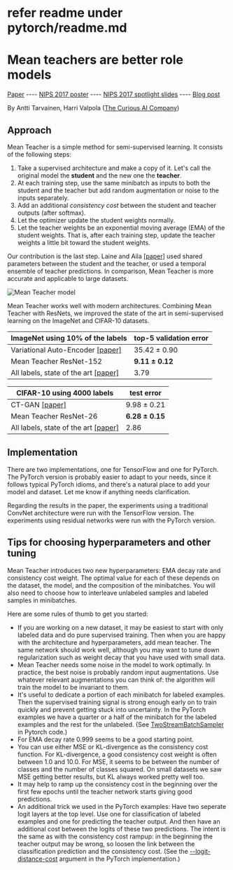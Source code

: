 # refer readme under pytorch/readme.md
 
# Mean teachers are better role models

[Paper](https://arxiv.org/abs/1703.01780) ---- [NIPS 2017 poster](nips_2017_poster.pdf) ---- [NIPS 2017 spotlight slides](nips_2017_slides.pdf) ---- [Blog post](https://thecuriousaicompany.com/mean-teacher/)

By Antti Tarvainen, Harri Valpola ([The Curious AI Company](https://thecuriousaicompany.com/))

## Approach

Mean Teacher is a simple method for semi-supervised learning. It consists of the following steps:

1. Take a supervised architecture and make a copy of it. Let's call the original model the **student** and the new one the **teacher**.
2. At each training step, use the same minibatch as inputs to both the student and the teacher but add random augmentation or noise to the inputs separately.
3. Add an additional *consistency cost* between the student and teacher outputs (after softmax).
4. Let the optimizer update the student weights normally.
5. Let the teacher weights be an exponential moving average (EMA) of the student weights. That is, after each training step, update the teacher weights a little bit toward the student weights.

Our contribution is the last step. Laine and Aila [\[paper\]](https://arxiv.org/abs/1610.02242) used shared parameters between the student and the teacher, or used a temporal ensemble of teacher predictions. In comparison, Mean Teacher is more accurate and applicable to large datasets.

![Mean Teacher model](mean_teacher.png)

Mean Teacher works well with modern architectures. Combining Mean Teacher with ResNets, we improved the state of the art in semi-supervised learning on the ImageNet and CIFAR-10 datasets.

ImageNet using 10% of the labels | top-5 validation error
---------------------------------|------------------------
Variational Auto-Encoder [\[paper\]](https://arxiv.org/abs/1609.08976) | 35.42 ± 0.90
Mean Teacher ResNet-152          |  **9.11 ± 0.12**
All labels, state of the art [\[paper\]](https://arxiv.org/pdf/1709.01507.pdf) |  3.79

CIFAR-10 using 4000 labels   | test error
-----------------------------|-----------
CT-GAN [\[paper\]](https://openreview.net/forum?id=SJx9GQb0-) | 9.98 ± 0.21
Mean Teacher ResNet-26	     | **6.28 ± 0.15**
All labels, state of the art [\[paper\]](https://arxiv.org/abs/1705.07485) | 2.86


## Implementation

There are two implementations, one for TensorFlow and one for PyTorch.
The PyTorch version is probably easier to adapt to your needs,
since it follows typical PyTorch idioms, and there's a natural place to
add your model and dataset. Let me know if anything needs clarification.

Regarding the results in the paper, the experiments using a traditional
ConvNet architecture were run with the TensorFlow version.
The experiments using residual networks were run with the PyTorch version.


## Tips for choosing hyperparameters and other tuning

Mean Teacher introduces two new hyperparameters: EMA decay rate and consistency cost weight. The optimal value for each of these depends on the dataset, the model, and the composition of the minibatches. You will also need to choose how to interleave unlabeled samples and labeled samples in minibatches.

Here are some rules of thumb to get you started:

* If you are working on a new dataset, it may be easiest to start with only labeled data and do pure supervised training. Then when you are happy with the architecture and hyperparameters, add mean teacher. The same network should work well, although you may want to tune down regularization such as weight decay that you have used with small data.
* Mean Teacher needs some noise in the model to work optimally. In practice, the best noise is probably random input augmentations. Use whatever relevant augmentations you can think of: the algorithm will train the model to be invariant to them.
* It's useful to dedicate a portion of each minibatch for labeled examples. Then the supervised training signal is strong enough early on to train quickly and prevent getting stuck into uncertainty. In the PyTorch examples we have a quarter or a half of the minibatch for the labeled examples and the rest for the unlabeled. (See [TwoStreamBatchSampler](pytorch/mean_teacher/data.py#L98) in Pytorch code.)
* For EMA decay rate 0.999 seems to be a good starting point.
* You can use either MSE or KL-divergence as the consistency cost function. For KL-divergence, a good consistency cost weight is often between 1.0 and 10.0. For MSE, it seems to be between the number of classes and the number of classes squared. On small datasets we saw MSE getting better results, but KL always worked pretty well too.
* It may help to ramp up the consistency cost in the beginning over the first few epochs until the teacher network starts giving good predictions. 
* An additional trick we used in the PyTorch examples: Have two seperate logit layers at the top level. Use one for classification of labeled examples and one for predicting the teacher output. And then have an additional cost between the logits of these two predictions. The intent is the same as with the consistency cost rampup: in the beginning the teacher output may be wrong, so loosen the link between the classification prediction and the consistency cost. (See the [--logit-distance-cost](https://github.com/CuriousAI/mean-teacher/blob/master/pytorch/mean_teacher/cli.py#L65-L66) argument in the PyTorch implementation.)
